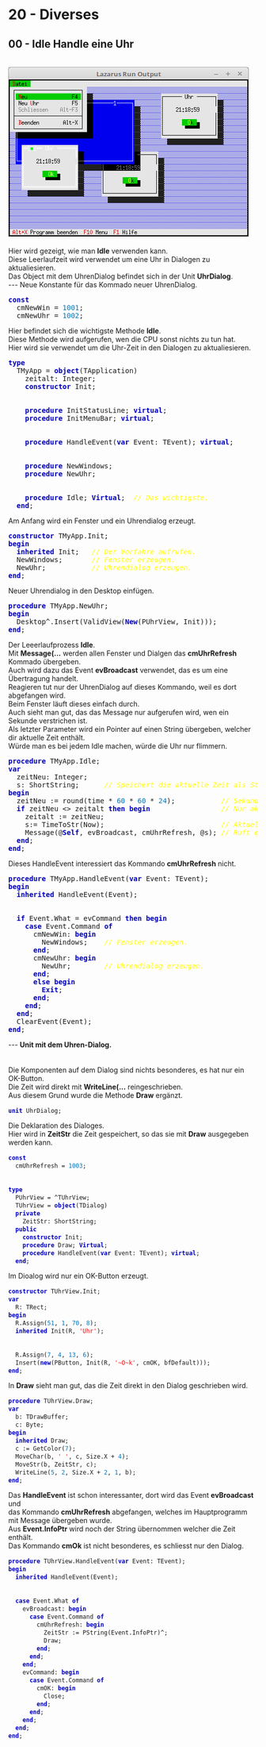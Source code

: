 # 20 - Diverses
## 00 - Idle Handle eine Uhr
<br>
<img src="image.png" alt="Selfhtml"><br><br>
Hier wird gezeigt, wie man <b>Idle</b> verwenden kann.<br>
Diese Leerlaufzeit wird verwendet um eine Uhr in Dialogen zu aktualiesieren.<br>
Das Object mit dem UhrenDialog befindet sich in der Unit <b>UhrDialog</b>.<br>
---
Neue Konstante für das Kommado neuer UhrenDialog.<br>
<pre><code=pascal><b><font color="0000BB">const</font></b>
  cmNewWin = <font color="#0077BB">1001</font>;
  cmNewUhr = <font color="#0077BB">1002</font>;</code></pre>
Hier befindet sich die wichtigste Methode <b>Idle</b>.<br>
Diese Methode wird aufgerufen, wen die CPU sonst nichts zu tun hat.<br>
Hier wird sie verwendet um die Uhr-Zeit in den Dialogen zu aktualiesieren.<br>
<pre><code=pascal><b><font color="0000BB">type</font></b>
  TMyApp = <b><font color="0000BB">object</font></b>(TApplication)
    zeitalt: Integer;
    <b><font color="0000BB">constructor</font></b> Init;
<br>
    <b><font color="0000BB">procedure</font></b> InitStatusLine; <b><font color="0000BB">virtual</font></b>;
    <b><font color="0000BB">procedure</font></b> InitMenuBar; <b><font color="0000BB">virtual</font></b>;
<br>
    <b><font color="0000BB">procedure</font></b> HandleEvent(<b><font color="0000BB">var</font></b> Event: TEvent); <b><font color="0000BB">virtual</font></b>;
<br>
    <b><font color="0000BB">procedure</font></b> NewWindows;
    <b><font color="0000BB">procedure</font></b> NewUhr;
<br>
    <b><font color="0000BB">procedure</font></b> Idle; <b><font color="0000BB">Virtual</font></b>;  <i><font color="#FFFF00">// Das wichtigste.</font></i>
  <b><font color="0000BB">end</font></b>;</code></pre>
Am Anfang wird ein Fenster und ein Uhrendialog erzeugt.<br>
<pre><code=pascal><b><font color="0000BB">constructor</font></b> TMyApp.Init;
<b><font color="0000BB">begin</font></b>
  <b><font color="0000BB">inherited</font></b> Init;   <i><font color="#FFFF00">// Der Vorfahre aufrufen.</font></i>
  NewWindows;       <i><font color="#FFFF00">// Fenster erzeugen.</font></i>
  NewUhr;           <i><font color="#FFFF00">// Uhrendialog erzeugen.</font></i>
<b><font color="0000BB">end</font></b>;</code></pre>
Neuer Uhrendialog in den Desktop einfügen.<br>
<pre><code=pascal><b><font color="0000BB">procedure</font></b> TMyApp.NewUhr;
<b><font color="0000BB">begin</font></b>
  Desktop^.Insert(ValidView(<b><font color="0000BB">New</font></b>(PUhrView, Init)));
<b><font color="0000BB">end</font></b>;</code></pre>
Der Leeerlaufprozess <b>Idle</b>.<br>
Mit <b>Message(...</b> werden allen Fenster und Dialgen das <b>cmUhrRefresh</b> Kommado übergeben.<br>
Auch wird dazu das Event <b>evBroadcast</b> verwendet, das es um eine Übertragung handelt.<br>
Reagieren tut nur der UhrenDialog auf dieses Kommando, weil es dort abgefangen wird.<br>
Beim Fenster läuft dieses einfach durch.<br>
Auch sieht man gut, das das Message nur aufgerufen wird, wen ein Sekunde verstrichen ist.<br>
Als letzter Parameter wird ein Pointer auf einen String übergeben, welcher dir aktuelle Zeit enthält.<br>
Würde man es bei jedem Idle machen, würde die Uhr nur flimmern.<br>
<pre><code=pascal><b><font color="0000BB">procedure</font></b> TMyApp.Idle;
<b><font color="0000BB">var</font></b>
  zeitNeu: Integer;
  s: ShortString;      <i><font color="#FFFF00">// Speichert die aktuelle Zeit als String.</font></i>
<b><font color="0000BB">begin</font></b>
  zeitNeu := round(time * <font color="#0077BB">60</font> * <font color="#0077BB">60</font> * <font color="#0077BB">24</font>);           <i><font color="#FFFF00">// Sekunden berechnen.</font></i>
  <b><font color="0000BB">if</font></b> zeitNeu <> zeitalt <b><font color="0000BB">then</font></b> <b><font color="0000BB">begin</font></b>                 <i><font color="#FFFF00">// Nur aktualliesieren wen ein Sek. vorbei.</font></i>
    zeitalt := zeitNeu;
    s:= TimeToStr(Now);                            <i><font color="#FFFF00">// Aktuelle Zeit als String.</font></i>
    Message(@<b><font color="0000BB">Self</font></b>, evBroadcast, cmUhrRefresh, @s); <i><font color="#FFFF00">// Ruft eigener HandleEvent auf.</font></i>
  <b><font color="0000BB">end</font></b>;
<b><font color="0000BB">end</font></b>;</code></pre>
Dieses HandleEvent interessiert das Kommando <b>cmUhrRefresh</b> nicht.<br>
<pre><code=pascal><b><font color="0000BB">procedure</font></b> TMyApp.HandleEvent(<b><font color="0000BB">var</font></b> Event: TEvent);
<b><font color="0000BB">begin</font></b>
  <b><font color="0000BB">inherited</font></b> HandleEvent(Event);
<br>
  <b><font color="0000BB">if</font></b> Event.What = evCommand <b><font color="0000BB">then</font></b> <b><font color="0000BB">begin</font></b>
    <b><font color="0000BB">case</font></b> Event.Command <b><font color="0000BB">of</font></b>
      cmNewWin: <b><font color="0000BB">begin</font></b>
        NewWindows;    <i><font color="#FFFF00">// Fenster erzeugen.</font></i>
      <b><font color="0000BB">end</font></b>;
      cmNewUhr: <b><font color="0000BB">begin</font></b>
        NewUhr;        <i><font color="#FFFF00">// Uhrendialog erzeugen.</font></i>
      <b><font color="0000BB">end</font></b>;
      <b><font color="0000BB">else</font></b> <b><font color="0000BB">begin</font></b>
        <b><font color="0000BB">Exit</font></b>;
      <b><font color="0000BB">end</font></b>;
    <b><font color="0000BB">end</font></b>;
  <b><font color="0000BB">end</font></b>;
  ClearEvent(Event);
<b><font color="0000BB">end</font></b>;</code></pre>
---
<b>Unit mit dem Uhren-Dialog.</b><br>
<br><br>
Die Komponenten auf dem Dialog sind nichts besonderes, es hat nur ein OK-Button.<br>
Die Zeit wird direkt mit <b>WriteLine(...</b> reingeschrieben.<br>
Aus diesem Grund wurde die Methode <b>Draw</b> ergänzt.<br>
<pre><code><b><font color="0000BB">unit</font></b> UhrDialog;
</code></pre>
Die Deklaration des Dialoges.<br>
Hier wird in <b>ZeitStr</b> die Zeit gespeichert, so das sie mit <b>Draw</b> ausgegeben werden kann.<br>
<pre><code><b><font color="0000BB">const</font></b>
  cmUhrRefresh = <font color="#0077BB">1003</font>;
<br>
<b><font color="0000BB">type</font></b>
  PUhrView = ^TUhrView;
  TUhrView = <b><font color="0000BB">object</font></b>(TDialog)
  <b><font color="0000BB">private</font></b>
    ZeitStr: ShortString;
  <b><font color="0000BB">public</font></b>
    <b><font color="0000BB">constructor</font></b> Init;
    <b><font color="0000BB">procedure</font></b> Draw; <b><font color="0000BB">Virtual</font></b>;
    <b><font color="0000BB">procedure</font></b> HandleEvent(<b><font color="0000BB">var</font></b> Event: TEvent); <b><font color="0000BB">virtual</font></b>;
  <b><font color="0000BB">end</font></b>;
</code></pre>
Im Dioalog wird nur ein OK-Button erzeugt.<br>
<pre><code><b><font color="0000BB">constructor</font></b> TUhrView.Init;
<b><font color="0000BB">var</font></b>
  R: TRect;
<b><font color="0000BB">begin</font></b>
  R.Assign(<font color="#0077BB">51</font>, <font color="#0077BB">1</font>, <font color="#0077BB">70</font>, <font color="#0077BB">8</font>);
  <b><font color="0000BB">inherited</font></b> Init(R, <font color="#FF0000">'Uhr'</font>);
<br>
  R.Assign(<font color="#0077BB">7</font>, <font color="#0077BB">4</font>, <font color="#0077BB">13</font>, <font color="#0077BB">6</font>);
  Insert(<b><font color="0000BB">new</font></b>(PButton, Init(R, <font color="#FF0000">'~O~k'</font>, cmOK, bfDefault)));
<b><font color="0000BB">end</font></b>;
</code></pre>
In <b>Draw</b> sieht man gut, das die Zeit direkt in den Dialog geschrieben wird.<br>
<pre><code><b><font color="0000BB">procedure</font></b> TUhrView.Draw;
<b><font color="0000BB">var</font></b>
  b: TDrawBuffer;
  c: Byte;
<b><font color="0000BB">begin</font></b>
  <b><font color="0000BB">inherited</font></b> Draw;
  c := GetColor(<font color="#0077BB">7</font>);
  MoveChar(b, <font color="#FF0000">' '</font>, c, Size.X + <font color="#0077BB">4</font>);
  MoveStr(b, ZeitStr, c);
  WriteLine(<font color="#0077BB">5</font>, <font color="#0077BB">2</font>, Size.X + <font color="#0077BB">2</font>, <font color="#0077BB">1</font>, b);
<b><font color="0000BB">end</font></b>;
</code></pre>
Das <b>HandleEvent</b> ist schon interessanter, dort wird das Event <b>evBroadcast</b> und<br>
das Kommando <b>cmUhrRefresh</b> abgefangen, welches im Hauptprogramm mit Message übergeben wurde.<br>
Aus <b>Event.InfoPtr</b> wird noch der String übernommen welcher die Zeit enthält.<br>
Das Kommando <b>cmOk</b> ist nicht besonderes, es schliesst nur den Dialog.<br>
<pre><code><b><font color="0000BB">procedure</font></b> TUhrView.HandleEvent(<b><font color="0000BB">var</font></b> Event: TEvent);
<b><font color="0000BB">begin</font></b>
  <b><font color="0000BB">inherited</font></b> HandleEvent(Event);
<br>
  <b><font color="0000BB">case</font></b> Event.What <b><font color="0000BB">of</font></b>
    evBroadcast: <b><font color="0000BB">begin</font></b>
      <b><font color="0000BB">case</font></b> Event.Command <b><font color="0000BB">of</font></b>
        cmUhrRefresh: <b><font color="0000BB">begin</font></b>
          ZeitStr := PString(Event.InfoPtr)^;
          Draw;
        <b><font color="0000BB">end</font></b>;
      <b><font color="0000BB">end</font></b>;
    <b><font color="0000BB">end</font></b>;
    evCommand: <b><font color="0000BB">begin</font></b>
      <b><font color="0000BB">case</font></b> Event.Command <b><font color="0000BB">of</font></b>
        cmOK: <b><font color="0000BB">begin</font></b>
          Close;
        <b><font color="0000BB">end</font></b>;
      <b><font color="0000BB">end</font></b>;
    <b><font color="0000BB">end</font></b>;
  <b><font color="0000BB">end</font></b>;
<b><font color="0000BB">end</font></b>;
</code></pre>
<br>
